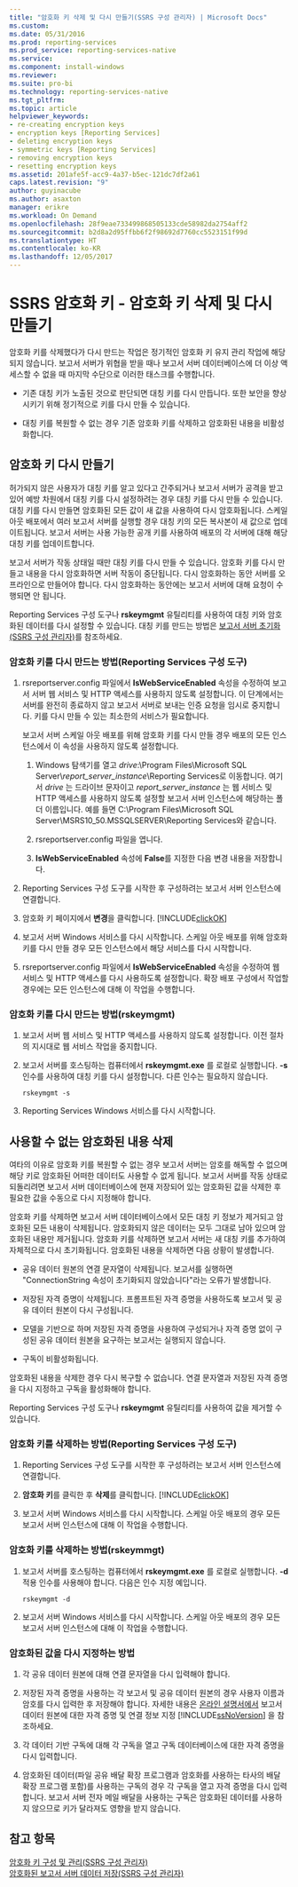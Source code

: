 ```yaml
---
title: "암호화 키 삭제 및 다시 만들기(SSRS 구성 관리자) | Microsoft Docs"
ms.custom: 
ms.date: 05/31/2016
ms.prod: reporting-services
ms.prod_service: reporting-services-native
ms.service: 
ms.component: install-windows
ms.reviewer: 
ms.suite: pro-bi
ms.technology: reporting-services-native
ms.tgt_pltfrm: 
ms.topic: article
helpviewer_keywords:
- re-creating encryption keys
- encryption keys [Reporting Services]
- deleting encryption keys
- symmetric keys [Reporting Services]
- removing encryption keys
- resetting encryption keys
ms.assetid: 201afe5f-acc9-4a37-b5ec-121dc7df2a61
caps.latest.revision: "9"
author: guyinacube
ms.author: asaxton
manager: erikre
ms.workload: On Demand
ms.openlocfilehash: 28f9eae733499868505133cde58982da2754aff2
ms.sourcegitcommit: b2d8a2d95ffbb6f2f98692d7760cc5523151f99d
ms.translationtype: HT
ms.contentlocale: ko-KR
ms.lasthandoff: 12/05/2017
---
```

# <a name="ssrs-encryption-keys---delete-and-re-create-encryption-keys"></a>SSRS 암호화 키 - 암호화 키 삭제 및 다시 만들기
  암호화 키를 삭제했다가 다시 만드는 작업은 정기적인 암호화 키 유지 관리 작업에 해당되지 않습니다. 보고서 서버가 위협을 받을 때나 보고서 서버 데이터베이스에 더 이상 액세스할 수 없을 때 마지막 수단으로 이러한 태스크를 수행합니다.  
  
-   기존 대칭 키가 노출된 것으로 판단되면 대칭 키를 다시 만듭니다. 또한 보안을 향상시키기 위해 정기적으로 키를 다시 만들 수 있습니다.  
  
-   대칭 키를 복원할 수 없는 경우 기존 암호화 키를 삭제하고 암호화된 내용을 비활성화합니다.  
  
## <a name="re-creating-encryption-keys"></a>암호화 키 다시 만들기  
 허가되지 않은 사용자가 대칭 키를 알고 있다고 간주되거나 보고서 서버가 공격을 받고 있어 예방 차원에서 대칭 키를 다시 설정하려는 경우 대칭 키를 다시 만들 수 있습니다. 대칭 키를 다시 만들면 암호화된 모든 값이 새 값을 사용하여 다시 암호화됩니다. 스케일 아웃 배포에서 여러 보고서 서버를 실행할 경우 대칭 키의 모든 복사본이 새 값으로 업데이트됩니다. 보고서 서버는 사용 가능한 공개 키를 사용하여 배포의 각 서버에 대해 해당 대칭 키를 업데이트합니다.  
  
 보고서 서버가 작동 상태일 때만 대칭 키를 다시 만들 수 있습니다. 암호화 키를 다시 만들고 내용을 다시 암호화하면 서버 작동이 중단됩니다. 다시 암호화하는 동안 서버를 오프라인으로 만들어야 합니다. 다시 암호화하는 동안에는 보고서 서버에 대해 요청이 수행되면 안 됩니다.  
  
 Reporting Services 구성 도구나 **rskeymgmt** 유틸리티를 사용하여 대칭 키와 암호화된 데이터를 다시 설정할 수 있습니다. 대칭 키를 만드는 방법은 [보고서 서버 초기화&#40;SSRS 구성 관리자&#41;](../../reporting-services/install-windows/ssrs-encryption-keys-initialize-a-report-server.md)를 참조하세요.  
  
### <a name="how-to-re-create-encryption-keys-reporting-services-configuration-tool"></a>암호화 키를 다시 만드는 방법(Reporting Services 구성 도구)  
  
1.  rsreportserver.config 파일에서 **IsWebServiceEnabled** 속성을 수정하여 보고서 서버 웹 서비스 및 HTTP 액세스를 사용하지 않도록 설정합니다. 이 단계에서는 서버를 완전히 종료하지 않고 보고서 서버로 보내는 인증 요청을 임시로 중지합니다. 키를 다시 만들 수 있는 최소한의 서비스가 필요합니다.  
  
     보고서 서버 스케일 아웃 배포를 위해 암호화 키를 다시 만들 경우 배포의 모든 인스턴스에서 이 속성을 사용하지 않도록 설정합니다.  
  
    1.  Windows 탐색기를 열고 *drive*:\Program Files\Microsoft SQL Server\\*report_server_instance*\Reporting Services로 이동합니다. 여기서 *drive* 는 드라이브 문자이고 *report_server_instance* 는 웹 서비스 및 HTTP 액세스를 사용하지 않도록 설정할 보고서 서버 인스턴스에 해당하는 폴더 이름입니다. 예를 들면 C:\Program Files\Microsoft SQL Server\MSRS10_50.MSSQLSERVER\Reporting Services와 같습니다.  
  
    2.  rsreportserver.config 파일을 엽니다.  
  
    3.  **IsWebServiceEnabled** 속성에 **False**를 지정한 다음 변경 내용을 저장합니다.  
  
2.  Reporting Services 구성 도구를 시작한 후 구성하려는 보고서 서버 인스턴스에 연결합니다.  
  
3.  암호화 키 페이지에서 **변경**을 클릭합니다. [!INCLUDE[clickOK](../../includes/clickok-md.md)]  
  
4.  보고서 서버 Windows 서비스를 다시 시작합니다. 스케일 아웃 배포를 위해 암호화 키를 다시 만들 경우 모든 인스턴스에서 해당 서비스를 다시 시작합니다.  
  
5.  rsreportserver.config 파일에서 **IsWebServiceEnabled** 속성을 수정하여 웹 서비스 및 HTTP 액세스를 다시 사용하도록 설정합니다. 확장 배포 구성에서 작업할 경우에는 모든 인스턴스에 대해 이 작업을 수행합니다.  
  
### <a name="how-to-re-create-encryption-keys-rskeymgmt"></a>암호화 키를 다시 만드는 방법(rskeymgmt)  
  
1.  보고서 서버 웹 서비스 및 HTTP 액세스를 사용하지 않도록 설정합니다. 이전 절차의 지시대로 웹 서비스 작업을 중지합니다.  
  
2.  보고서 서버를 호스팅하는 컴퓨터에서 **rskeymgmt.exe** 를 로컬로 실행합니다. **-s** 인수를 사용하여 대칭 키를 다시 설정합니다. 다른 인수는 필요하지 않습니다.  
  
    ```  
    rskeymgmt -s  
    ```  
  
3.  Reporting Services Windows 서비스를 다시 시작합니다.  
  
## <a name="deleting-unusable-encrypted-content"></a>사용할 수 없는 암호화된 내용 삭제  
 여타의 이유로 암호화 키를 복원할 수 없는 경우 보고서 서버는 암호를 해독할 수 없으며 해당 키로 암호화된 어떠한 데이터도 사용할 수 없게 됩니다. 보고서 서버를 작동 상태로 되돌리려면 보고서 서버 데이터베이스에 현재 저장되어 있는 암호화된 값을 삭제한 후 필요한 값을 수동으로 다시 지정해야 합니다.  
  
 암호화 키를 삭제하면 보고서 서버 데이터베이스에서 모든 대칭 키 정보가 제거되고 암호화된 모든 내용이 삭제됩니다. 암호화되지 않은 데이터는 모두 그대로 남아 있으며 암호화된 내용만 제거됩니다. 암호화 키를 삭제하면 보고서 서버는 새 대칭 키를 추가하여 자체적으로 다시 초기화됩니다. 암호화된 내용을 삭제하면 다음 상황이 발생합니다.  
  
-   공유 데이터 원본의 연결 문자열이 삭제됩니다. 보고서를 실행하면 "ConnectionString 속성이 초기화되지 않았습니다"라는 오류가 발생합니다.  
  
-   저장된 자격 증명이 삭제됩니다. 프롬프트된 자격 증명을 사용하도록 보고서 및 공유 데이터 원본이 다시 구성됩니다.  
  
-   모델을 기반으로 하며 저장된 자격 증명을 사용하여 구성되거나 자격 증명 없이 구성된 공유 데이터 원본을 요구하는 보고서는 실행되지 않습니다.  
  
-   구독이 비활성화됩니다.  
  
 암호화된 내용을 삭제한 경우 다시 복구할 수 없습니다. 연결 문자열과 저장된 자격 증명을 다시 지정하고 구독을 활성화해야 합니다.  
  
 Reporting Services 구성 도구나 **rskeymgmt** 유틸리티를 사용하여 값을 제거할 수 있습니다.  
  
### <a name="how-to-delete-encryption-keys-reporting-services-configuration-tool"></a>암호화 키를 삭제하는 방법(Reporting Services 구성 도구)  
  
1.  Reporting Services 구성 도구를 시작한 후 구성하려는 보고서 서버 인스턴스에 연결합니다.  
  
2.  **암호화 키**를 클릭한 후 **삭제**를 클릭합니다. [!INCLUDE[clickOK](../../includes/clickok-md.md)]  
  
3.  보고서 서버 Windows 서비스를 다시 시작합니다. 스케일 아웃 배포의 경우 모든 보고서 서버 인스턴스에 대해 이 작업을 수행합니다.  
  
### <a name="how-to-delete-encryption-keys-rskeymmgt"></a>암호화 키를 삭제하는 방법(rskeymmgt)  
  
1.  보고서 서버를 호스팅하는 컴퓨터에서 **rskeymgmt.exe** 를 로컬로 실행합니다. **-d** 적용 인수를 사용해야 합니다. 다음은 인수 지정 예입니다.  
  
    ```  
    rskeymgmt -d  
    ```  
  
2.  보고서 서버 Windows 서비스를 다시 시작합니다. 스케일 아웃 배포의 경우 모든 보고서 서버 인스턴스에 대해 이 작업을 수행합니다.  
  
### <a name="how-to-re-specify-encrypted-values"></a>암호화된 값을 다시 지정하는 방법  
  
1.  각 공유 데이터 원본에 대해 연결 문자열을 다시 입력해야 합니다.  
  
2.  저장된 자격 증명을 사용하는 각 보고서 및 공유 데이터 원본의 경우 사용자 이름과 암호를 다시 입력한 후 저장해야 합니다. 자세한 내용은 [온라인 설명서에서](../../reporting-services/report-data/specify-credential-and-connection-information-for-report-data-sources.md) 보고서 데이터 원본에 대한 자격 증명 및 연결 정보 지정 [!INCLUDE[ssNoVersion](../../includes/ssnoversion-md.md)] 을 참조하세요.  
  
3.  각 데이터 기반 구독에 대해 각 구독을 열고 구독 데이터베이스에 대한 자격 증명을 다시 입력합니다.  
  
4.  암호화된 데이터(파일 공유 배달 확장 프로그램과 암호화를 사용하는 타사의 배달 확장 프로그램 포함)를 사용하는 구독의 경우 각 구독을 열고 자격 증명을 다시 입력합니다. 보고서 서버 전자 메일 배달을 사용하는 구독은 암호화된 데이터를 사용하지 않으므로 키가 달라져도 영향을 받지 않습니다.  
  
## <a name="see-also"></a>참고 항목  
 [암호화 키 구성 및 관리&#40;SSRS 구성 관리자&#41;](../../reporting-services/install-windows/ssrs-encryption-keys-manage-encryption-keys.md)   
 [암호화된 보고서 서버 데이터 저장&#40;SSRS 구성 관리자&#41;](../../reporting-services/install-windows/ssrs-encryption-keys-store-encrypted-report-server-data.md)  
  
  
